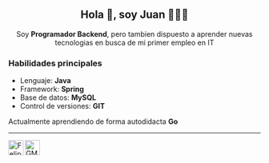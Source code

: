 <h2 align="center">Hola 👋, soy Juan 👨🏻‍💻</h3>
<p align="center">Soy <strong>Programador Backend</strong>, pero tambien dispuesto a aprender nuevas tecnologias en busca de mi primer empleo en IT</p>

### Habilidades principales
- Lenguaje: **Java**
- Framework: **Spring**
- Base de datos: **MySQL**
- Control de versiones: **GIT**

Actualmente aprendiendo de forma autodidacta **Go**

---
<p>
  <a href="https://br.linkedin.com/in/felipevpeters">
    <img align="left" alt="Felipe's LinkdeIn" width="30px" src="https://cdn.jsdelivr.net/npm/simple-icons@3.5.0/icons/linkedin.svg" />
  </a>
  <a href="mailto:fveronezipeters@gmail.com">
    <img align="left" alt="GMail" width="30px" src="https://cdn.jsdelivr.net/npm/simple-icons@3.5.0/icons/gmail.svg" />
  </a>
</p>

<!--
**juanjgfredes/juanjgfredes** is a ✨ _special_ ✨ repository because its `README.md` (this file) appears on your GitHub profile.

Here are some ideas to get you started:

- 🔭 I’m currently working on ...
- 🌱 I’m currently learning ...
- 👯 I’m looking to collaborate on ...
- 🤔 I’m looking for help with ...
- 💬 Ask me about ...
- 📫 How to reach me: ...
- 😄 Pronouns: ...
- ⚡ Fun fact: ...
-->
